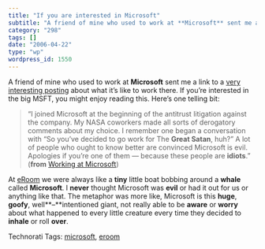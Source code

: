 ```yaml
---
title: "If you are interested in Microsoft"
subtitle: "A friend of mine who used to work at **Microsoft** sent me a link to a [very interesting posting](ht..."
category: "298"
tags: []
date: "2006-04-22"
type: "wp"
wordpress_id: 1550
---
```

A friend of mine who used to work at **Microsoft** sent me a link to a [very interesting posting](http://www.qbrundage.com/michaelb/pubs/essays/working_at_microsoft.html) about what it’s like to work there. If you’re interested in the big MSFT, you might enjoy reading this. Here’s one telling bit:

> “I joined Microsoft at the beginning of the antitrust litigation against the company. My NASA coworkers made all sorts of derogatory comments about my choice. I remember one began a conversation with “So you’ve decided to go work for The **Great Satan**, huh?” A lot of people who ought to know better are convinced Microsoft is evil. Apologies if you’re one of them — because these people are **idiots**.” (**from** [Working at Microsoft](http://www.qbrundage.com/michaelb/pubs/essays/working_at_microsoft.html))

At [eRoom](http://software.emc.com/microsites/eRoom/index.jsp) we were always like a **tiny** little boat bobbing around a **whale** called **Microsoft**. I **never** thought Microsoft was **evil** or had it out for us or anything like that. The metaphor was more like, Microsoft is this **huge**, **goofy**, well**–**intentioned giant, not really able to be **aware** or **worry** about what happened to every little creature every time they decided to **inhale** or roll **over**.

Technorati Tags: [microsoft](http://www.technorati.com/tag/microsoft), [eroom](http://www.technorati.com/tag/eroom)